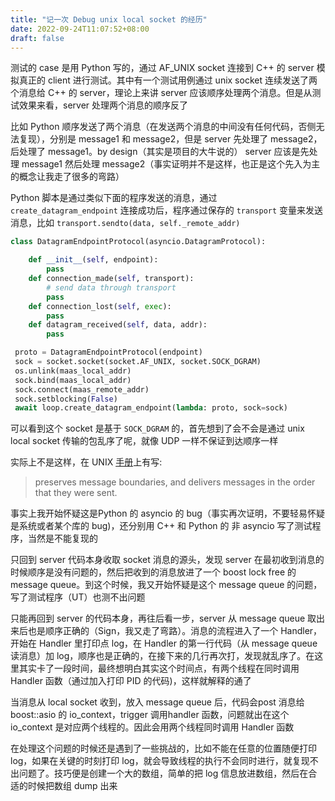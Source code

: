 ```yaml
---
title: "记一次 Debug unix local socket 的经历"
date: 2022-09-24T11:07:52+08:00
draft: false
---
```


测试的 case 是用 Python 写的，通过 AF_UNIX socket 连接到 C++ 的 server 模拟真正的 client 进行测试。其中有一个测试用例通过 unix socket 连续发送了两个消息给 C++ 的 server，理论上来讲 server 应该顺序处理两个消息。但是从测试效果来看，server 处理两个消息的顺序反了

比如 Python 顺序发送了两个消息（在发送两个消息的中间没有任何代码，否侧无法复现），分别是 message1 和 message2，但是 server 先处理了 message2，后处理了 message1。by design（其实是项目的大牛说的） server 应该是先处理 message1 然后处理 message2（事实证明并不是这样，也正是这个先入为主的概念让我走了很多的弯路）

Python 脚本是通过类似下面的程序发送的消息，通过 `create_datagram_endpoint` 连接成功后，程序通过保存的 `transport` 变量来发送消息，比如 `transport.sendto(data, self._remote_addr)`

``` Python
class DatagramEndpointProtocol(asyncio.DatagramProtocol):

    def __init__(self, endpoint):
        pass
    def connection_made(self, transport):
        # send data through transport
        pass
    def connection_lost(self, exec):
        pass
    def datagram_received(self, data, addr):
        pass

 proto = DatagramEndpointProtocol(endpoint)
 sock = socket.socket(socket.AF_UNIX, socket.SOCK_DGRAM)
 os.unlink(maas_local_addr)
 sock.bind(maas_local_addr)
 sock.connect(maas_remote_addr)
 sock.setblocking(False)
 await loop.create_datagram_endpoint(lambda: proto, sock=sock)
```

可以看到这个 socket 是基于 `SOCK_DGRAM` 的，首先想到了会不会是通过 unix local socket 传输的包乱序了呢，就像 UDP 一样不保证到达顺序一样

实际上不是这样，在 UNIX [手册](https://man7.org/linux/man-pages/man7/unix.7.html)上有写:
> preserves message boundaries, and delivers messages in the order that they were sent.

事实上我开始怀疑这是Python 的 asyncio 的 bug（事实再次证明，不要轻易怀疑是系统或者某个库的 bug)，还分别用 C++ 和 Python 的 非 asyncio 写了测试程序，当然是不能复现的

只回到 server 代码本身收取 socket 消息的源头，发现 server 在最初收到消息的时候顺序是没有问题的，然后把收到的消息放进了一个 boost lock free 的 message queue。到这个时候，我又开始怀疑是这个 message queue 的问题，写了测试程序（UT）也测不出问题

只能再回到 server 的代码本身，再往后看一步，server 从 message queue 取出来后也是顺序正确的（Sign，我又走了弯路）。消息的流程进入了一个 Handler，开始在 Handler 里打印点 log，在 Handler 的第一行代码（从 message queue 读消息）加 log，顺序也是正确的，在接下来的几行再次打，发现就乱序了。在这里其实卡了一段时间，最终想明白其实这个时间点，有两个线程在同时调用 Handler 函数（通过加入打印 PID 的代码)，这样就解释的通了

当消息从 local socket 收到，放入 message queue 后，代码会post 消息给 boost::asio 的 io_context，trigger 调用handler 函数，问题就出在这个 io_context 是对应两个线程的。因此会用两个线程同时调用 Handler 函数

在处理这个问题的时候还是遇到了一些挑战的，比如不能在任意的位置随便打印 log，如果在关键的时刻打印 log，就会导致线程的执行不会同时进行，就复现不出问题了。技巧便是创建一个大的数组，简单的把 log 信息放进数组，然后在合适的时候把数组 dump 出来





